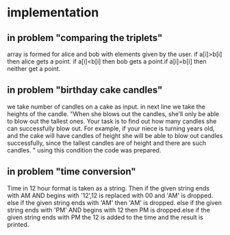 # implementation

## in problem "comparing the triplets"
array is formed for alice and bob with elements given by the user. if a[i]>b[i] then alice gets a point. if a[i]<b[i] then bob gets a point.if a[i]=b[i] then neither get a point.

## in problem "birthday cake candles"
we take number of candles on a cake as input. in next line we take the heights of the candle. "When she blows out the candles, she’ll only be able to blow out the tallest ones. Your task is to find out how many candles she can successfully blow out. 
For example, if your niece is turning  years old, and the cake will have  candles of height she will be able to blow out  candles successfully, since the tallest candles are of height  and there are  such candles. 
" using this condition the code was prepared.

## in problem "time conversion"
Time in 12 hour format is taken as a string. Then if the given string ends with AM AND begins with '12',12 is replaced with 00 and 'AM' is dropped.
else if the given string ends with 'AM' then 'AM' is dropped. else if the given string ends with 'PM' AND begins with 12 then PM is dropped.else if the given string ends with PM the 12 is added to the time and the result is printed.
